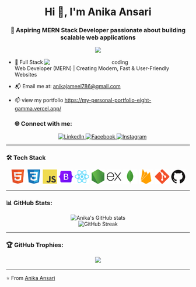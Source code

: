 <h1 align="center">Hi 👋, I'm Anika Ansari</h1>
<h3 align="center">🚀 Aspiring MERN Stack Developer passionate about building scalable web applications</h3>
<p align="center">
  <img src="https://readme-typing-svg.herokuapp.com?size=25&center=true&vCenter=true&width=500&lines=A+Passionate+Frontend+Developer;MERN+Stack+Developer;Aspiring+Full+Stack+Web+Developer;Love+to+Build+Projects+%F0%9F%9A%80" />
</p>

<p align="center">
 <img align="right" alt="coding" width="400" 
src="https://static.vecteezy.com/system/resources/previews/012/744/791/non_2x/cute-girl-working-on-computer-cartoon-icon-illustration-people-and-technology-icon-concept-isolated-premium-flat-cartoon-style-vector.jpg"/>
</p>

- 🔭 Full Stack Web Developer (MERN) | Creating Modern, Fast & User-Friendly Websites
- 📬 Email me at: [anikajameel786@gmail.com](mailto:anikajameel786@gmail.com)
- 📫 view my portfolio https://my-personal-portfolio-eight-gamma.vercel.app/
   
  ### 🌐 Connect with me:
  
    <p align="center">
      <a href="https://www.linkedin.com/in/anika-ansari-202560313/" target="_blank">
        <img src="https://raw.githubusercontent.com/rahuldkjain/github-profile-readme-generator/master/src/images/icons/Social/linked-in-alt.svg" alt="LinkedIn" height="40" width="50" />
      </a>
      <a href="#" target="_blank">
        <img src="https://raw.githubusercontent.com/rahuldkjain/github-profile-readme-generator/master/src/images/icons/Social/facebook.svg" alt="Facebook" height="40" width="50" />
      </a>
      <a href="https://www.instagram.com/anikaansari35/" target="_blank">
        <img src="https://raw.githubusercontent.com/rahuldkjain/github-profile-readme-generator/master/src/images/icons/Social/instagram.svg" alt="Instagram" height="40" width="50" />
      </a>
    </p>
---

### 🛠️ Tech Stack
<p align="center">
  <img src="https://raw.githubusercontent.com/devicons/devicon/master/icons/html5/html5-original.svg" alt="html5" width="40" height="40"/>
  <img src="https://raw.githubusercontent.com/devicons/devicon/master/icons/css3/css3-original.svg" alt="css3" width="40" height="40"/>
  <img src="https://raw.githubusercontent.com/devicons/devicon/master/icons/javascript/javascript-original.svg" alt="javascript" width="40" height="40"/>
  <img src="https://raw.githubusercontent.com/devicons/devicon/master/icons/bootstrap/bootstrap-original.svg" alt="bootstrap" width="40" height="40"/>
  <img src="https://raw.githubusercontent.com/devicons/devicon/master/icons/react/react-original.svg" alt="react" width="40" height="40"/>
  <img src="https://raw.githubusercontent.com/devicons/devicon/master/icons/nodejs/nodejs-original.svg" alt="nodejs" width="40" height="40"/>
  <img src="https://raw.githubusercontent.com/devicons/devicon/master/icons/express/express-original.svg" alt="express" width="40" height="40"/>
  <img src="https://raw.githubusercontent.com/devicons/devicon/master/icons/mongodb/mongodb-original.svg" alt="mongodb" width="40" height="40"/>
  <img src="https://raw.githubusercontent.com/devicons/devicon/master/icons/firebase/firebase-plain.svg" alt="firebase" width="40" height="40"/>
  <img src="https://raw.githubusercontent.com/devicons/devicon/master/icons/git/git-original.svg" alt="git" width="40" height="40"/>
  <img src="https://raw.githubusercontent.com/devicons/devicon/master/icons/github/github-original.svg" alt="github" width="40" height="40"/>
</p>

---

### 📊 GitHub Stats:
<p align="center">
  <img src="https://github-readme-stats.vercel.app/api?username=Anika-Ansari&show_icons=true&theme=radical" alt="Anika's GitHub stats" />
  <br />
  <img src="https://github-readme-streak-stats.herokuapp.com/?user=Anika-Ansari&theme=radical" alt="GitHub Streak" />
</p>

---

### 🏆 GitHub Trophies:
<p align="center"> 
  <img src="https://github-profile-trophy.vercel.app/?username=Anika-Ansari&theme=radical&no-frame=true&margin-w=15&margin-h=15"/>
</p>

---

⭐️ From [Anika Ansari](https://github.com/Anika-Ansari)
